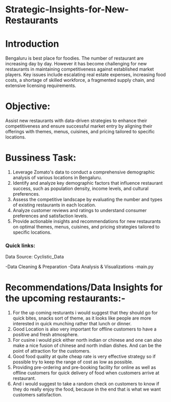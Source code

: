 # Strategic-Insights-for-New-Restaurants

# Introduction

Bengaluru is best place for foodies. The number of restaurant are increasing day by day. However it has become challenging  for new restaurants in maintaining competitiveness against established market players. Key issues include escalating real estate expenses, increasing food costs, a shortage of skilled workforce, a fragmented supply chain, and extensive licensing requirements.

# Objective: 
Assist new restaurants with data-driven strategies to enhance their competitiveness and ensure successful market entry by aligning their offerings with themes, menus, cuisines, and pricing tailored to specific locations.

# Bussiness Task:

1. Leverage Zomato's data to conduct a comprehensive demographic analysis of various locations in Bengaluru.
2. Identify and analyze key demographic factors that influence restaurant success, such as population density, income levels, and cultural preferences.
3. Assess the competitive landscape by evaluating the number and types of existing restaurants in each location.
4. Analyze customer reviews and ratings to understand consumer preferences and satisfaction levels.
5. Provide actionable insights and recommendations for new restaurants on optimal themes, menus, cuisines, and pricing strategies tailored to specific locations.

 ### Quick links:

Data Source: Cyclistic_Data

-Data Cleaning & Preparation
-Data Analysis & Visualizations
-main.py

# Recommendations/Data Insights for the upcoming restaurants:-

1) For the up coming resturants i would suggest that they should go for quick bites, snacks sort of theme, 
as it looks like people are more interested in quick munching rather that lunch or dinner.
2) Good Location is also very important for offline customers to have a positive and fresh atmosphere.
3) For cusine i would pick either north indian or chinese and one can also make a nice fusion of
chinese and north indian dishes. And can be the point of attraction for the customers.
4) Good food quality at quite cheap rate is very effective strategy so if possible try to 
keep the range of cost as low as possible.
5) Providing pre-ordering and pre-booking facility for online as well as offline 
customers for quick delivery of food when customers arrive at restaurant.
6) And i would suggest to take a random check on customers to know if they do really enjoy the food,
because in the end that is what we want customers satisfaction.
